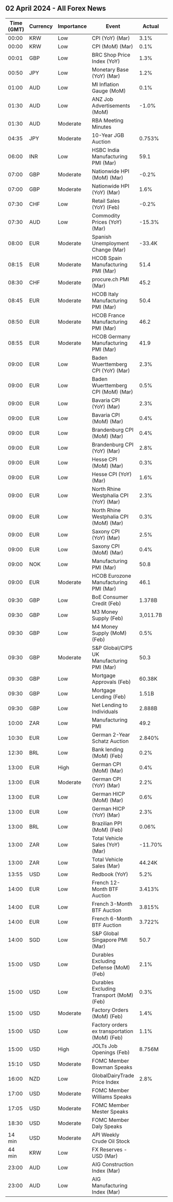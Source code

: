 ## 02 April 2024 - All Forex News

| Time (GMT) | Currency | Importance | Event | Actual | Forecast | Previous |
|------|----------|------------|-------|--------|----------|----------|
| 00:00 | KRW | Low | CPI (YoY) (Mar) | 3.1% | 3.1% | 3.1% |
| 00:00 | KRW | Low | CPI (MoM) (Mar) | 0.1% | 0.3% | 0.5% |
| 00:01 | GBP | Low | BRC Shop Price Index (YoY) | 1.3% | 2.2% | 2.5% |
| 00:50 | JPY | Low | Monetary Base (YoY) (Mar) | 1.2% | 2.5% | 2.1% |
| 01:00 | AUD | Low | MI Inflation Gauge (MoM) | 0.1% |  | -0.1% |
| 01:30 | AUD | Low | ANZ Job Advertisements (MoM) | -1.0% |  | -2.1% |
| 01:30 | AUD | Moderate | RBA Meeting Minutes |  |  |  |
| 04:35 | JPY | Moderate | 10-Year JGB Auction | 0.753% |  | 0.718% |
| 06:00 | INR | Low | HSBC India Manufacturing PMI (Mar) | 59.1 | 59.2 | 56.9 |
| 07:00 | GBP | Moderate | Nationwide HPI (MoM) (Mar) | -0.2% | 0.4% | 0.7% |
| 07:00 | GBP | Moderate | Nationwide HPI (YoY) (Mar) | 1.6% | 2.4% | 1.2% |
| 07:30 | CHF | Low | Retail Sales (YoY) (Feb) | -0.2% | 0.4% | 0.3% |
| 07:30 | AUD | Low | Commodity Prices (YoY) (Mar) | -15.3% |  | -15.3% |
| 08:00 | EUR | Moderate | Spanish Unemployment Change (Mar) | -33.4K | 10.0K | -7.5K |
| 08:15 | EUR | Moderate | HCOB Spain Manufacturing PMI (Mar) | 51.4 | 51.1 | 51.5 |
| 08:30 | CHF | Moderate | procure.ch PMI (Mar) | 45.2 | 45.0 | 44.0 |
| 08:45 | EUR | Moderate | HCOB Italy Manufacturing PMI (Mar) | 50.4 | 48.9 | 48.7 |
| 08:50 | EUR | Moderate | HCOB France Manufacturing PMI (Mar) | 46.2 | 45.8 | 47.1 |
| 08:55 | EUR | Moderate | HCOB Germany Manufacturing PMI (Mar) | 41.9 | 41.6 | 42.5 |
| 09:00 | EUR | Low | Baden Wuerttemberg CPI (YoY) (Mar) | 2.3% |  | 2.7% |
| 09:00 | EUR | Low | Baden Wuerttemberg CPI (MoM) (Mar) | 0.5% |  | 0.3% |
| 09:00 | EUR | Low | Bavaria CPI (YoY) (Mar) | 2.3% |  | 2.6% |
| 09:00 | EUR | Low | Bavaria CPI (MoM) (Mar) | 0.4% |  | 0.5% |
| 09:00 | EUR | Low | Brandenburg CPI (MoM) (Mar) | 0.4% |  | 0.5% |
| 09:00 | EUR | Low | Brandenburg CPI (YoY) (Mar) | 2.8% |  | 3.5% |
| 09:00 | EUR | Low | Hesse CPI (MoM) (Mar) | 0.3% |  | 0.5% |
| 09:00 | EUR | Low | Hesse CPI (YoY) (Mar) | 1.6% |  | 2.1% |
| 09:00 | EUR | Low | North Rhine Westphalia CPI (YoY) (Mar) | 2.3% |  | 2.6% |
| 09:00 | EUR | Low | North Rhine Westphalia CPI (MoM) (Mar) | 0.3% |  | 0.6% |
| 09:00 | EUR | Low | Saxony CPI (YoY) (Mar) | 2.5% |  | 3.0% |
| 09:00 | EUR | Low | Saxony CPI (MoM) (Mar) | 0.4% |  | 0.3% |
| 09:00 | NOK | Low | Manufacturing PMI (Mar) | 50.8 |  | 52.0 |
| 09:00 | EUR | Moderate | HCOB Eurozone Manufacturing PMI (Mar) | 46.1 | 45.7 | 46.5 |
| 09:30 | GBP | Low | BoE Consumer Credit (Feb) | 1.378B | 1.600B | 1.770B |
| 09:30 | GBP | Low | M3 Money Supply (Feb) | 3,011.7B |  | 2,996.0B |
| 09:30 | GBP | Low | M4 Money Supply (MoM) (Feb) | 0.5% | 0.2% | -0.1% |
| 09:30 | GBP | Moderate | S&P Global/CIPS UK Manufacturing PMI (Mar) | 50.3 | 49.9 | 47.5 |
| 09:30 | GBP | Low | Mortgage Approvals (Feb) | 60.38K | 57.00K | 56.09K |
| 09:30 | GBP | Low | Mortgage Lending (Feb) | 1.51B | -0.15B | -1.07B |
| 09:30 | GBP | Low | Net Lending to Individuals | 2.888B | 1.200B | 0.697B |
| 10:00 | ZAR | Low | Manufacturing PMI | 49.2 |  | 51.7 |
| 10:30 | EUR | Low | German 2-Year Schatz Auction | 2.840% |  | 2.800% |
| 12:30 | BRL | Low | Bank lending (MoM) (Feb) | 0.2% |  | -0.3% |
| 13:00 | EUR | High | German CPI (MoM) (Mar) | 0.4% | 0.5% | 0.4% |
| 13:00 | EUR | Moderate | German CPI (YoY) (Mar) | 2.2% | 2.2% | 2.5% |
| 13:00 | EUR | Low | German HICP (MoM) (Mar) | 0.6% | 0.7% | 0.6% |
| 13:00 | EUR | Low | German HICP (YoY) (Mar) | 2.3% | 2.4% | 2.7% |
| 13:00 | BRL | Low | Brazilian PPI (MoM) (Feb) | 0.06% |  | -0.24% |
| 13:00 | ZAR | Low | Total Vehicle Sales (YoY) (Mar) | -11.70% |  | -0.90% |
| 13:00 | ZAR | Low | Total Vehicle Sales (Mar) | 44.24K |  | 44.75K |
| 13:55 | USD | Low | Redbook (YoY) | 5.2% |  | 3.9% |
| 14:00 | EUR | Low | French 12-Month BTF Auction | 3.413% |  | 3.436% |
| 14:00 | EUR | Low | French 3-Month BTF Auction | 3.815% |  | 3.844% |
| 14:00 | EUR | Low | French 6-Month BTF Auction | 3.722% |  | 3.690% |
| 14:00 | SGD | Low | S&P Global Singapore PMI (Mar) | 50.7 |  | 50.6 |
| 15:00 | USD | Low | Durables Excluding Defense (MoM) (Feb) | 2.1% |  | 2.2% |
| 15:00 | USD | Low | Durables Excluding Transport (MoM) (Feb) | 0.3% |  | -0.4% |
| 15:00 | USD | Moderate | Factory Orders (MoM) (Feb) | 1.4% | 1.1% | -3.8% |
| 15:00 | USD | Low | Factory orders ex transportation (MoM) (Feb) | 1.1% |  | -0.6% |
| 15:00 | USD | High | JOLTs Job Openings (Feb) | 8.756M | 8.760M | 8.748M |
| 15:10 | USD | Moderate | FOMC Member Bowman Speaks |  |  |  |
| 16:00 | NZD | Low | GlobalDairyTrade Price Index | 2.8% |  | -2.8% |
| 17:00 | USD | Moderate | FOMC Member Williams Speaks |  |  |  |
| 17:05 | USD | Moderate | FOMC Member Mester Speaks |  |  |  |
| 18:30 | USD | Moderate | FOMC Member Daly Speaks |  |  |  |
| 14 min | USD | Moderate | API Weekly Crude Oil Stock |  | -2.000M | 9.337M |
| 44 min | KRW | Low | FX Reserves - USD (Mar) |  |  | 415.73B |
| 23:00 | AUD | Low | AIG Construction Index (Mar) |  |  | -18.4 |
| 23:00 | AUD | Low | AIG Manufacturing Index (Mar) |  |  | -12.6 |
